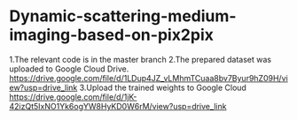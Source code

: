 # Dynamic-scattering-medium-imaging-based-on-pix2pix
1.The relevant code is in the master branch
2.The prepared dataset was uploaded to Google Cloud Drive.
  https://drive.google.com/file/d/1LDup4JZ_vLMhmTCuaa8bv7Byur9hZ09H/view?usp=drive_link
3.Upload the trained weights to Google Cloud
  https://drive.google.com/file/d/1jK-42izQt5IxNO1Yk6ogYW8HyKD0W6rM/view?usp=drive_link
